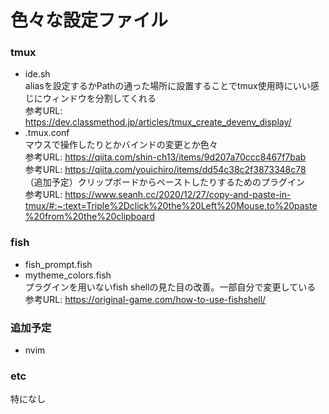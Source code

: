 # 色々な設定ファイル
### tmux
* ide.sh<br>
aliasを設定するかPathの通った場所に設置することでtmux使用時にいい感じにウィンドウを分割してくれる<br>
参考URL: https://dev.classmethod.jp/articles/tmux_create_devenv_display/
* .tmux.conf<br>
マウスで操作したりとかバインドの変更とか色々<br>
参考URL: https://qiita.com/shin-ch13/items/9d207a70ccc8467f7bab<br>
参考URL: https://qiita.com/youichiro/items/dd54c38c2f3873348c78<br>
（追加予定）クリップボードからペーストしたりするためのプラグイン<br>
参考URL: https://www.seanh.cc/2020/12/27/copy-and-paste-in-tmux/#:~:text=Triple%2Dclick%20the%20Left%20Mouse,to%20paste%20from%20the%20clipboard<br>

### fish
* fish_prompt.fish
* mytheme_colors.fish<br>
プラグインを用いないfish shellの見た目の改善。一部自分で変更している<br>
参考URL: https://original-game.com/how-to-use-fishshell/

### 追加予定
* nvim

### etc
特になし
